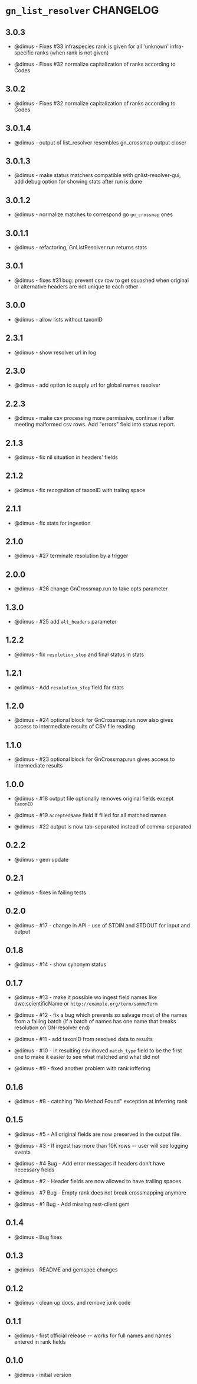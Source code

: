 # ``gn_list_resolver`` CHANGELOG

## 3.0.3

* @dimus - Fixes #33 infraspecies rank is given for all 'unknown' infra-specific
           ranks (when rank is not given)

* @dimus - Fixes #32 normalize capitalization of ranks according to Codes

## 3.0.2

* @dimus - Fixes #32 normalize capitalization of ranks according to Codes

## 3.0.1.4

* @dimus - output of list_resolver resembles gn_crossmap output closer

## 3.0.1.3

* @dimus - make status matchers compatible with gnlist-resolver-gui, add debug
           option for showing stats after run is done

## 3.0.1.2

* @dimus - normalize matches to correspond go `gn_crossmap` ones

## 3.0.1.1

* @dimus - refactoring, GnListResolver.run returns stats

## 3.0.1

* @dimus - fixes #31 bug: prevent csv row to get  squashed
           when original or alternative headers are not unique to each other

## 3.0.0

* @dimus - allow lists without taxonID

## 2.3.1

* @dimus - show resolver url in log

## 2.3.0

* @dimus - add option to supply url for global names resolver

## 2.2.3

* @dimus - make csv processing more permissive, continue
           it after meeting malformed csv rows. Add "errors"
           field into status report.

## 2.1.3

* @dimus - fix nil situation in headers' fields

## 2.1.2

* @dimus - fix recognition of taxonID with traling space

## 2.1.1

* @dimus - fix stats for ingestion

## 2.1.0

* @dimus - #27 terminate resolution by a trigger

## 2.0.0

* @dimus - #26 change GnCrossmap.run to take opts parameter

## 1.3.0

* @dimus - #25 add `alt_headers` parameter

## 1.2.2

* @dimus - fix `resolution_stop` and final status in stats

## 1.2.1

* @dimus - Add `resolution_stop` field for stats

## 1.2.0

* @dimus - #24 optional block for GnCrossmap.run now also gives access to
           intermediate results of CSV file reading

## 1.1.0

* @dimus - #23 optional block for GnCrossmap.run gives access to intermediate
           results

## 1.0.0

* @dimus - #18 output file optionally removes original fields except `taxonID`

* @dimus - #19 `acceptedName` field if filled for all matched names

* @dimus - #22 output is now tab-separated instead of comma-separated

## 0.2.2

* @dimus - gem update

## 0.2.1

* @dimus - fixes in failing tests

## 0.2.0

* @dimus - #17 - change in API - use of STDIN and STDOUT for input and output

## 0.1.8

* @dimus - #14 - show synonym status

## 0.1.7

* @dimus - #13 - make it possible wo ingest field names like dwc:scientificName
                 or ``http://example.org/term/sommeTerm``

* @dimus - #12 - fix a bug which prevents so salvage most of the names from a
                 failing batch (if a batch of names has one name that breaks
                 resolution on GN-resolver end)

* @dimus - #11 - add taxonID from resolved data to results

* @dimus - #10 - in resulting csv moved ``match_type`` field to be the first one
                 to make it easier to see what matched and what did not

* @dimus - #9 - fixed another problem with rank inffering

## 0.1.6

* @dimus - #8 - catching "No Method Found" exception at inferring rank

## 0.1.5

* @dimus - #5 - All original fields are now preserved in the output file.

* @dimus - #3 - If ingest has more than 10K rows -- user will see logging events

* @dimus - #4 Bug - Add error messages if headers don't have necessary fields

* @dimus - #2 - Header fields are now allowed to have trailing spaces

* @dimus - #7 Bug - Empty rank does not break crossmapping anymore

* @dimus - #1 Bug - Add missing rest-client gem

## 0.1.4

* @dimus - Bug fixes

## 0.1.3

* @dimus - README and gemspec changes

## 0.1.2

* @dimus - clean up docs, and remove junk code

## 0.1.1

* @dimus - first official release -- works for full names
                              and names entered in rank fields

## 0.1.0

* @dimus - initial version
